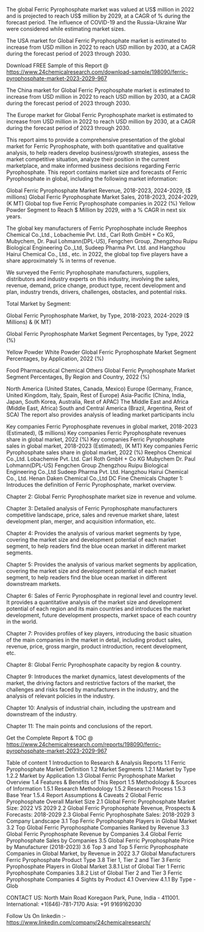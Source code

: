 The global Ferric Pyrophosphate market was valued at US$ million in 2022 and is projected to reach US$ million by 2029, at a CAGR of % during the forecast period. The influence of COVID-19 and the Russia-Ukraine War were considered while estimating market sizes.

The USA market for Global Ferric Pyrophosphate  market is estimated to increase from USD million in 2022 to reach USD million by 2030, at a CAGR during the forecast period of 2023 through 2030.

Download FREE Sample of this Report @ https://www.24chemicalresearch.com/download-sample/198090/ferric-pyrophosphate-market-2023-2029-967

The China market for Global Ferric Pyrophosphate   market is estimated to increase from USD million in 2022 to reach USD million by 2030, at a CAGR during the forecast period of 2023 through 2030.

The Europe market for Global Ferric Pyrophosphate market is estimated to increase from USD million in 2022 to reach USD million by 2030, at a CAGR during the forecast period of 2023 through 2030.

This report aims to provide a comprehensive presentation of the global market for Ferric Pyrophosphate, with both quantitative and qualitative analysis, to help readers develop business/growth strategies, assess the market competitive situation, analyze their position in the current marketplace, and make informed business decisions regarding Ferric Pyrophosphate. This report contains market size and forecasts of Ferric Pyrophosphate in global, including the following market information:

Global Ferric Pyrophosphate Market Revenue, 2018-2023, 2024-2029, ($ millions)
Global Ferric Pyrophosphate Market Sales, 2018-2023, 2024-2029, (K MT)
Global top five Ferric Pyrophosphate companies in 2022 (%)
Yellow Powder Segment to Reach $ Million by 2029, with a % CAGR in next six years.

The global key manufacturers of Ferric Pyrophosphate include Reephos Chemical Co.,Ltd., Lobachemie Pvt. Ltd., Carl Roth GmbH + Co KG, Mubychem, Dr. Paul Lohmann(DPL-US), Fengchen Group, Zhengzhou Ruipu Biological Engineering Co.,Ltd, Sudeep Pharma Pvt. Ltd. and Hangzhou Hairui Chemical Co., Ltd., etc. in 2022, the global top five players have a share approximately % in terms of revenue.

We surveyed the Ferric Pyrophosphate manufacturers, suppliers, distributors and industry experts on this industry, involving the sales, revenue, demand, price change, product type, recent development and plan, industry trends, drivers, challenges, obstacles, and potential risks.

Total Market by Segment:

Global Ferric Pyrophosphate Market, by Type, 2018-2023, 2024-2029 ($ Millions) & (K MT)

Global Ferric Pyrophosphate Market Segment Percentages, by Type, 2022 (%)

Yellow Powder
White Powder
Global Ferric Pyrophosphate Market Segment Percentages, by Application, 2022 (%)

Food
Pharmaceutical
Chemical
Others
Global Ferric Pyrophosphate Market Segment Percentages, By Region and Country, 2022 (%)

North America (United States, Canada, Mexico)
Europe (Germany, France, United Kingdom, Italy, Spain, Rest of Europe)
Asia-Pacific (China, India, Japan, South Korea, Australia, Rest of APAC)
The Middle East and Africa (Middle East, Africa)
South and Central America (Brazil, Argentina, Rest of SCA)
The report also provides analysis of leading market participants inclu

Key companies Ferric Pyrophosphate revenues in global market, 2018-2023 (Estimated), ($ millions)
Key companies Ferric Pyrophosphate revenues share in global market, 2022 (%)
Key companies Ferric Pyrophosphate sales in global market, 2018-2023 (Estimated), (K MT)
Key companies Ferric Pyrophosphate sales share in global market, 2022 (%)
Reephos Chemical Co.,Ltd.
Lobachemie Pvt. Ltd.
Carl Roth GmbH + Co KG
Mubychem
Dr. Paul Lohmann(DPL-US)
Fengchen Group
Zhengzhou Ruipu Biological Engineering Co.,Ltd
Sudeep Pharma Pvt. Ltd.
Hangzhou Hairui Chemical Co., Ltd.
Henan Daken Chemical Co.,Ltd
DC Fine Chemicals
Chapter 1: Introduces the definition of Ferric Pyrophosphate, market overview.

Chapter 2: Global Ferric Pyrophosphate market size in revenue and volume.

Chapter 3: Detailed analysis of Ferric Pyrophosphate manufacturers competitive landscape, price, sales and revenue market share, latest development plan, merger, and acquisition information, etc.

Chapter 4: Provides the analysis of various market segments by type, covering the market size and development potential of each market segment, to help readers find the blue ocean market in different market segments.

Chapter 5: Provides the analysis of various market segments by application, covering the market size and development potential of each market segment, to help readers find the blue ocean market in different downstream markets.

Chapter 6: Sales of Ferric Pyrophosphate in regional level and country level. It provides a quantitative analysis of the market size and development potential of each region and its main countries and introduces the market development, future development prospects, market space of each country in the world.

Chapter 7: Provides profiles of key players, introducing the basic situation of the main companies in the market in detail, including product sales, revenue, price, gross margin, product introduction, recent development, etc.

Chapter 8: Global Ferric Pyrophosphate capacity by region & country.

Chapter 9: Introduces the market dynamics, latest developments of the market, the driving factors and restrictive factors of the market, the challenges and risks faced by manufacturers in the industry, and the analysis of relevant policies in the industry.

Chapter 10: Analysis of industrial chain, including the upstream and downstream of the industry.

Chapter 11: The main points and conclusions of the report.

Get the Complete Report & TOC @ https://www.24chemicalresearch.com/reports/198090/ferric-pyrophosphate-market-2023-2029-967

Table of content
1 Introduction to Research & Analysis Reports
1.1 Ferric Pyrophosphate Market Definition
1.2 Market Segments
1.2.1 Market by Type
1.2.2 Market by Application
1.3 Global Ferric Pyrophosphate Market Overview
1.4 Features & Benefits of This Report
1.5 Methodology & Sources of Information
1.5.1 Research Methodology
1.5.2 Research Process
1.5.3 Base Year
1.5.4 Report Assumptions & Caveats
2 Global Ferric Pyrophosphate Overall Market Size
2.1 Global Ferric Pyrophosphate Market Size: 2022 VS 2029
2.2 Global Ferric Pyrophosphate Revenue, Prospects & Forecasts: 2018-2029
2.3 Global Ferric Pyrophosphate Sales: 2018-2029
3 Company Landscape
3.1 Top Ferric Pyrophosphate Players in Global Market
3.2 Top Global Ferric Pyrophosphate Companies Ranked by Revenue
3.3 Global Ferric Pyrophosphate Revenue by Companies
3.4 Global Ferric Pyrophosphate Sales by Companies
3.5 Global Ferric Pyrophosphate Price by Manufacturer (2018-2023)
3.6 Top 3 and Top 5 Ferric Pyrophosphate Companies in Global Market, by Revenue in 2022
3.7 Global Manufacturers Ferric Pyrophosphate Product Type
3.8 Tier 1, Tier 2 and Tier 3 Ferric Pyrophosphate Players in Global Market
3.8.1 List of Global Tier 1 Ferric Pyrophosphate Companies
3.8.2 List of Global Tier 2 and Tier 3 Ferric Pyrophosphate Companies
4 Sights by Product
4.1 Overview
4.1.1 By Type - Glob

CONTACT US:
North Main Road Koregaon Park, Pune, India - 411001.
International: +1(646)-781-7170
Asia: +91 9169162030

Follow Us On linkedin :- https://www.linkedin.com/company/24chemicalresearch/
